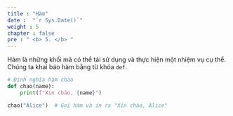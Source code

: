 ```yaml
---
title : "Hàm"
date :  "`r Sys.Date()`" 
weight : 5 
chapter : false
pre : " <b> 5. </b> "
---
```

Hàm là những khối mã có thể tái sử dụng và thực hiện một nhiệm vụ cụ thể. Chúng ta khai báo hàm bằng từ khóa `def`.

```python
# Định nghĩa hàm chào
def chao(name):
    print(f"Xin chào, {name}")

chao("Alice")  # Gọi hàm và in ra "Xin chào, Alice"
```